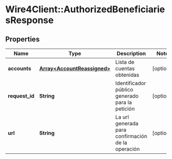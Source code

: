 # Wire4Client::AuthorizedBeneficiariesResponse

## Properties
Name | Type | Description | Notes
------------ | ------------- | ------------- | -------------
**accounts** | [**Array&lt;AccountReassigned&gt;**](AccountReassigned.md) | Lista de cuentas obtenidas | [optional] 
**request_id** | **String** | Identificador público generado para la petición | [optional] 
**url** | **String** | La url generada para confirmación de la operación | [optional] 


